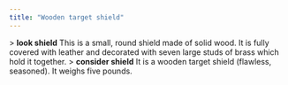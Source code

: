 ```yaml
---
title: "Wooden target shield"
---
```


\> **look shield**
This is a small, round shield made of solid wood. It is fully covered
with
leather and decorated with seven large studs of brass which hold it
together.
\> **consider shield**
It is a wooden target shield (flawless, seasoned).
It weighs five pounds.